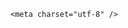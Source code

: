 <!DOCTYPE html>
<html lang="zh-CN">

<head>
    
<title>印巴双方宣布停火后，双方依旧冲突不断，停火协议成一纸空文了吗？_腾讯新闻</title>
<meta name="keywords" content="停火协议,巴基斯坦_军事,巴基斯坦,印巴,印度_军事,印度,停火,巴军,美国_军事">
<meta name="description" content="巴基斯坦副总理兼外长达尔10日在社交媒体上说，巴基斯坦和印度同意立即停火。同日，印度外交秘书唐勇胜宣布，印度同巴基斯坦达成停火协议。然而，双方宣布停火后不久，印控克什米尔地区再次传出爆炸声。消息称，巴基斯坦防空系统在白沙瓦机场附近击落一架印度无人机，印度防空部队也对巴基斯坦无人机进行了拦截。印度指巴基...">
<meta name="author" content="腾讯网">
<meta name="copyright" content="Copyright 1998 - 2025 Tencent. All Rights Reserved">
<meta property="og:type" content="news" />

<meta property="og:title" content="印巴双方宣布停火后，双方依旧冲突不断，停火协议成一纸空文了吗？_腾讯新闻" />
<meta property="og:description" content="巴基斯坦副总理兼外长达尔10日在社交媒体上说，巴基斯坦和印度同意立即停火。同日，印度外交秘书唐勇胜宣布，印度同巴基斯坦达成停火协议。然而，双方宣布停火后不久，印控克什米尔地区再次传出爆炸声。消息称，巴基斯坦防空系统在白沙瓦机场附近击落一架印度无人机，印度防空部队也对巴基斯坦无人机进行了拦截。印度指巴基..." />
<meta property="og:url" content="https://news.qq.com/rain/a/20250511Q023G300" />
<meta property="og:image" content="https://inews.gtimg.com/news_ls/OSpS90rAOE2CjYvI8Z7v3C2eJgr2G5_pUow3H66tUUO9oAA_640330/0" />
<meta property="article:author" content="" />
<meta property="article:published_time" content="2025-05-11 11:24:17" />
<meta property="category" content="" />

    <meta charset="utf-8" />
<meta http-equiv="X-UA-Compatible" content="IE=Edge" />
<meta name="viewport" content="width=device-width, initial-scale=1, shrink-to-fit=no" />
<link rel="dns-prefetch" href="mat1.gtimg.com">
<link rel="dns-prefetch" href="i.news.qq.com">
<link rel="shortcut icon" href="https://mat1.gtimg.com/qqcdn/qqindex2021/favicon.ico">
<script nomodule="true" src="https://mat1.gtimg.com/qqcdn/qqindex2021/common-static/20240515201444/core3-37-1.min.js"></script>
<script>
  try {
    if (!window.IntersectionObserver) {
      var observerScript = document.createElement('script');
      observerScript.src = "https://mat1.gtimg.com/qqcdn/qqindex2021/common-static/20241024141058/intersection-observer-polyfill.js";
      document.head.appendChild(observerScript);
    }
  } catch (error) {}
</script>

<script>
  try {
    if (!Element.prototype.scrollTo) {
      var scrollScript = document.createElement('script');
      scrollScript.src = "https://mat1.gtimg.com/qqcdn/qqindex2021/common-static/20241025153001/scroll-behavior-polyfill.js";
      document.head.appendChild(scrollScript);
    }
  } catch (error) {}
</script>
<script>
  try {
    if ('scrollRestoration' in window.history) {
      window.history.scrollRestoration = 'manual';
    }
    window.isPcClient = Boolean(window.electron) && (
      window.navigator.userAgent.indexOf('pc-client') > 0 ||
      window.navigator.userAgent.indexOf('TencentNews') > 0
    );
  } catch {}
</script>
<script>
  try {
    if (window.isPcClient) {
      var bodyStyle = document.createElement('style');
      bodyStyle.innerText = 'body{ zoom: 0.95 }';
      document.head.appendChild(bodyStyle);
    }
  } catch {}
</script>
<script>
  window.DATA = {"ret":0,"emojiSwitch":1,"final_declare":["个人观点，仅供参考"],"channelEntryJumpType":1,"content":null,"disableDeclare":1,"enableDiffusion":1,"forbidCommentUpDown":0,"iNewsRecommendLevel":1,"all_long_pic":1,"article_category":"85","time":"2025-05-11 07:53:49","url":"https://view.inews.qq.com/a/20250511Q023G300","questionInfo":{"question_short_title":"印巴双方宣布停火后，双方依旧冲突不断，停火协议成一纸空文了吗？","relate_extend_infos":[{"url":"https://view.inews.qq.com/a/20250511A01Q2300","abstract":"巴基斯坦副总理兼外长达尔10日在社交媒体上说，巴基斯坦和印度同意立即停火。同日，印度外交秘书唐勇胜宣布，印度同巴基斯坦达成停火协议。然而，双方宣布停火后不久，印控克什米尔地区再次传出爆炸声。消息称，巴基斯坦防空系统在白沙瓦机场附近击落一架印度无人机，印度防空部队也对巴基斯坦无人机进行了拦截。印度指巴基...","articletype":"0","id":"20250511A01Q2300","longtitle":"停火了又没完全停？这一夜印巴各执一词","picShowType":"90092","thumbnails_qqnews":["https://inews.gtimg.com/news_ls/OQ5oORe3P3FuIixAm_QYGnwXm-C8CsNEa0qofVXKK5T8UAA_294195/0"],"title":"停火了又没完全停？这一夜印巴各执一词"}],"thumbnails_qqnews":["https://inews.gtimg.com/om_ls/OYPwARvQfAtMp0guovXQh9hNIEi0p8YvaPuesdorXE968AA_294195/0"],"title":"印巴双方宣布停火后，双方依旧冲突不断，停火协议成一纸空文了吗？","url":"http://view.inews.qq.com/a/20250511Q023G300","abstract":"","id":"20250511Q023G300","longtitle":"印巴双方宣布停火后，双方依旧冲突不断，停火协议成一纸空文？"},"safe_cntl":{"close_comment_dislike":0,"close_relate_thing":0,"close_all_ad":0,"close_all_emoticon_comment":0,"close_all_favorite":0,"close_all_rel":0,"close_global_news_sis":0,"close_share_pull":0,"emoticon_comment_mode":0},"shareDesc":"腾讯新闻","surl":"https://view.inews.qq.com/a/20250511Q023G300","already_answer":false,"news_update_time":1746934552,"relate_extend_infos":{"longTitle":"停火了又没完全停？这一夜印巴各执一词","title":"停火了又没完全停？这一夜印巴各执一词","url":"http://view.inews.qq.com/a/20250511A01Q2300","abstract":"巴基斯坦副总理兼外长达尔10日在社交媒体上说，巴基斯坦和印度同意立即停火。同日，印度外交秘书唐勇胜宣布，印度同巴基斯坦达成停火协议。然而，双方宣布停火后不久，印控克什米尔地区再次传出爆炸声。消息称，巴基斯坦防空系统在白沙瓦机场附近击落一架印度无人机，印度防空部队也对巴基斯坦无人机进行了拦截。印度指巴基...","id":"20250511A01Q2300","imgURL":"https://inews.gtimg.com/news_ls/OQ5oORe3P3FuIixAm_QYGnwXm-C8CsNEa0qofVXKK5T8UAA_640330/0","imgURLSmall":"https://inews.gtimg.com/news_ls/OQ5oORe3P3FuIixAm_QYGnwXm-C8CsNEa0qofVXKK5T8UAA_150120/0"},"card":{"suid":"8QMc339d5IQeuTzY5QN3","liveInfo":{},"chlname":"问答课代表","uin":"ecbe89d289b6198c7996f16538ebc224f9","vip_place":"left","vip_type":"30012","cpLevel":2,"chlid":"22983986","icon":"https://inews.gtimg.com/om_ls/OPBO91JgEbYG-O62jC2hCRA_yoydsA8oEANb87pxgNxKgAA_200200/0","vip_icon":"http://inews.gtimg.com/newsapp_ls/0/14876051701/0","vip_type_new":"30012","desc":"腾讯新闻问答课代表，结合当下热点新闻和网友热议，发现好问题，期待好回答。","update_frequency":"1970-01-01 08:00:00","vip_icon_night":"http://inews.gtimg.com/newsapp_ls/0/14876052067/0","msgEntry":1,"vip_desc":"腾讯新闻问答课代表官方账号"},"categoryrray":{"category_id":"85","sub_category_id":"744"},"commentid":"","content_words_num":28,"copyright_share":"本文来自腾讯新闻客户端创作者，不代表腾讯新闻的观点和立场。","emojiRelatedSwitch":1,"adInfo":{"openAds":1,"openAdsComment":1,"openAdsPhotos":1,"openAdsText":1,"openRelatedNewsAd":1},"ai_switch":true,"title":"印巴双方宣布停火后，双方依旧冲突不断，停火协议成一纸空文了吗？","answer_num":4,"extra_property":{"FeedbackDetailDisableInsert":0,"zanSkinType":""},"isSensitive":0,"copyright_wording_share":"免责声明","question_id":"","remarks":"","shareImg":"https://inews.gtimg.com/om_ls/OYPwARvQfAtMp0guovXQh9hNIEi0p8YvaPuesdorXE968AA_870492/0","detail_entry":{"is_orignal":1,"orignal_entry":1},"id":"20250511Q023G300","intro":"","is_deleted":0,"news_app_recommend_status":4,"FadCid":"","closeCommentBanner":0,"atype":232,"likeInfo":0,"self_declare":{"declare":"个人观点，仅供参考"},"abstract":"","attribute":{},"cms_id":"20250511Q023G300","articleId":"20250511Q029YJ00","article_type":232,"tags":"","desc":"巴基斯坦副总理兼外长达尔10日在社交媒体上说，巴基斯坦和印度同意立即停火。同日，印度外交秘书唐勇胜宣布，印度同巴基斯坦达成停火协议。然而，双方宣布停火后不久，印控克什米尔地区再次传出爆炸声。消息称，巴基斯坦防空系统在白沙瓦机场附近击落一架印度无人机，印度防空部队也对巴基斯坦无人机进行了拦截。印度指巴基...","videoArr":[]};
</script>
<script>
  window.channelInfo = {"channelConfig":{"channelNav":[{"_auto_id":"1","active_alien_img":"","alien_img":"","channel_id":"news_news_home","is_local":"0","link":"https://www.qq.com","name_cn":"首页","name_en":"home"},{"_auto_id":"2","active_alien_img":"","alien_img":"","channel_id":"news_news_top","is_local":"0","link":"","name_cn":"要闻","name_en":"news"},{"_auto_id":"4","active_alien_img":"","alien_img":"","channel_id":"news_news_bj","is_local":"1","link":"","name_cn":"北京","name_en":"bj"},{"_auto_id":"5","active_alien_img":"","alien_img":"","channel_id":"news_news_finance","is_local":"0","link":"","name_cn":"财经","name_en":"finance"},{"_auto_id":"6","active_alien_img":"","alien_img":"","channel_id":"news_news_tech","is_local":"0","link":"","name_cn":"科技","name_en":"tech"},{"_auto_id":"7","active_alien_img":"","alien_img":"","channel_id":"tv","is_local":"0","link":"https://v.qq.com/channel/tv/?ptag=qqnews","name_cn":"电视剧","name_en":"tv"},{"_auto_id":"8","active_alien_img":"","alien_img":"","channel_id":"news_news_qa","is_local":"0","link":"","name_cn":"热问","name_en":"qa"},{"_auto_id":"9","active_alien_img":"","alien_img":"","channel_id":"news_news_ent","is_local":"0","link":"","name_cn":"娱乐","name_en":"ent"},{"_auto_id":"10","active_alien_img":"","alien_img":"","channel_id":"variety","is_local":"0","link":"https://v.qq.com/channel/variety/?ptag=qqnews","name_cn":"综艺","name_en":"variety"},{"_auto_id":"11","active_alien_img":"","alien_img":"","channel_id":"news_news_sports","is_local":"0","link":"","name_cn":"体育","name_en":"sports"},{"_auto_id":"13","active_alien_img":"","alien_img":"","channel_id":"news_news_nba","is_local":"0","link":"","name_cn":"NBA","name_en":"nba"},{"_auto_id":"14","active_alien_img":"","alien_img":"","channel_id":"news_news_world","is_local":"0","link":"","name_cn":"国际","name_en":"world"},{"_auto_id":"15","active_alien_img":"","alien_img":"","channel_id":"news_news_mil","is_local":"0","link":"","name_cn":"军事","name_en":"milite"},{"_auto_id":"16","active_alien_img":"","alien_img":"","channel_id":"news_news_auto","is_local":"0","link":"","name_cn":"汽车","name_en":"auto"},{"_auto_id":"17","active_alien_img":"","alien_img":"","channel_id":"news_news_house","is_local":"0","link":"","name_cn":"房产","name_en":"house"},{"_auto_id":"18","active_alien_img":"","alien_img":"","channel_id":"news_news_edu","is_local":"0","link":"","name_cn":"教育","name_en":"edu"},{"_auto_id":"19","active_alien_img":"","alien_img":"","channel_id":"news_news_antip","is_local":"0","link":"","name_cn":"健康","name_en":"health"},{"_auto_id":"20","active_alien_img":"","alien_img":"","channel_id":"news_news_video","is_local":"0","link":"","name_cn":"视频","name_en":"video"},{"_auto_id":"21","active_alien_img":"","alien_img":"","channel_id":"news_news_game","is_local":"0","link":"","name_cn":"游戏","name_en":"games"},{"_auto_id":"22","active_alien_img":"","alien_img":"","channel_id":"news_news_nchupin","is_local":"0","link":"","name_cn":"眼界","name_en":"chupin"},{"_auto_id":"24","active_alien_img":"","alien_img":"","channel_id":"news_news_football","is_local":"0","link":"","name_cn":"足球","name_en":"football"},{"_auto_id":"25","active_alien_img":"","alien_img":"","channel_id":"news_news_kepu","is_local":"0","link":"","name_cn":"科学","name_en":"kepu"},{"_auto_id":"26","active_alien_img":"","alien_img":"","channel_id":"news_news_digi","is_local":"0","link":"","name_cn":"数码","name_en":"digi"},{"_auto_id":"28","active_alien_img":"","alien_img":"","channel_id":"ymzx","is_local":"0","link":"https://gamer.qq.com/v2/cloudgame/game/96897?ichannel=txxwpc0Ftxxwpc1","name_cn":"元梦之星","name_en":"news_news_ymzx"},{"_auto_id":"31","active_alien_img":"","alien_img":"","channel_id":"movie","is_local":"0","link":"https://v.qq.com/channel/movie/?ptag=qqnews","name_cn":"电影","name_en":"movie"},{"_auto_id":"32","active_alien_img":"","alien_img":"","channel_id":"news_news_esport","is_local":"0","link":"","name_cn":"电竞","name_en":"esport"},{"_auto_id":"34","active_alien_img":"","alien_img":"","channel_id":"news_news_history","is_local":"0","link":"","name_cn":"历史","name_en":"history"},{"_auto_id":"35","active_alien_img":"","alien_img":"","channel_id":"news_news_baby","is_local":"0","link":"","name_cn":"育儿","name_en":"baby"},{"_auto_id":"36","active_alien_img":"","alien_img":"","channel_id":"hbjy","is_local":"0","link":"https://gp.qq.com/act/a20250421mnqlx/news.shtml","name_cn":"和平精英","name_en":"news_news_hbjy"},{"_auto_id":"37","active_alien_img":"","alien_img":"","channel_id":"cloud_gamer","is_local":"0","link":"https://gamer.qq.com/?ichannel=txxwpc0Ftxxwpc1","name_cn":"云游戏","name_en":"cloud_gamer"},{"_auto_id":"38","active_alien_img":"","alien_img":"","channel_id":"news_news_lic","is_local":"0","link":"","name_cn":"理财","name_en":"finance_licai"},{"_auto_id":"39","active_alien_img":"","alien_img":"","channel_id":"news_news_istock","is_local":"0","link":"","name_cn":"股票","name_en":"finance_stock"},{"_auto_id":"40","active_alien_img":"","alien_img":"","channel_id":"ren_min_shi_pin","is_local":"0","link":"https://news.qq.com/omn/author/8QMd3Hld74cbujbY?tab=om_video","name_cn":"人民视频","name_en":"ren_min_shi_pin"},{"_auto_id":"41","active_alien_img":"","alien_img":"","channel_id":"news_news_weather","is_local":"0","link":"https://tianqi.qq.com/index.htm","name_cn":"天气","name_en":"weather"}]}};
</script>
<script>
  window.articleConfig = {"rightConfig":[{"_auto_id":"1","category_key":"default","modules":"{\"moduleList\":[{\"title\":\"精选视频\",\"id\":\"video_album\",\"videoType\":\"tag\",\"videoId\":\"aUepxrtchGM=\"},{\"title\":\"下载条\",\"id\":\"download_banner\",\"isSticky\":1},{\"title\":\"热点榜\",\"id\":\"hot_rank_list\",\"isSticky\":1},{\"title\":\"广告推广\",\"id\":\"ssp_ad_module\",\"category\":\"ad_ssp\",\"loid\":\"109\",\"isSticky\":1}]}"}],"tonglanAdConfig":[],"bottomConfig":[],"videoAdConfig":[],"rightGameConfig":[]};
</script>
<script src="https://mat1.gtimg.com/www/js/emonitor/custom_ed041a23.js" charset="utf-8"></script>
<script>
  try {
    window.emonitorIns = emonitor.create({
      name: 'newsqq_quesionArticle',
      atta: {
        name: 'newsqq',
      },
      mode: '007',
    });
  } catch (err) {
    console.warn(err);
  }
</script>
<link href="https://mat1.gtimg.com/qqcdn/qqindex2021/common-static/hel/qqnews-pc-dc_20250509063039/static/css/qa.css" rel="stylesheet">

<script>window.__HEL_PRESET_META__={"qqnews-pc-components":{"app":{"id":1366,"name":"qqnews-pc-components","app_group_name":"qqnews-pc-components","proj_ver":{"map":{},"utime":0},"online_version":"qqnews-pc-components_20250306025658","build_version":"qqnews-pc-components_20250509062829","update_at":"2025-05-09T10:29:21.000Z","desc":"set by [init], from container [formal.pc.dc.tj100986] worker [2]"},"version":{"sub_app_name":"qqnews-pc-components","sub_app_version":"qqnews-pc-components_20250509062829","src_map":{"webDirPath":"https://mat1.gtimg.com/qqcdn/qqindex2021/common-static/hel/qqnews-pc-components_20250509062829","htmlIndexSrc":"https://mat1.gtimg.com/qqcdn/qqindex2021/common-static/hel/qqnews-pc-components_20250509062829/index.html","extractMode":"all","iframeSrc":"","chunkCssSrcList":["https://mat1.gtimg.com/qqcdn/qqindex2021/common-static/hel/qqnews-pc-components_20250509062829/static/css/index.css"],"chunkJsSrcList":["https://mat1.gtimg.com/qqcdn/qqindex2021/common-static/hel/qqnews-pc-components_20250509062829/static/js/index.js"],"staticCssSrcList":[],"staticJsSrcList":["https://mat1.gtimg.com/qqcdn/qqindex2021/static/20231212123233/react.production.min.js","https://mat1.gtimg.com/qqcdn/qqindex2021/static/20231212123233/react-dom.production.min.js","https://mat1.gtimg.com/qqcdn/qqindex2021/common-static/hel/hel-base-v16.js"],"relativeCssSrcList":[],"relativeJsSrcList":[],"privCssSrcList":[],"srvModSrcList":[],"headAssetList":[{"tag":"staticScript","append":false,"attrs":{"src":"https://mat1.gtimg.com/qqcdn/qqindex2021/static/20231212123233/react.production.min.js"}},{"tag":"staticScript","append":false,"attrs":{"src":"https://mat1.gtimg.com/qqcdn/qqindex2021/static/20231212123233/react-dom.production.min.js"}},{"tag":"staticScript","append":false,"attrs":{"src":"https://mat1.gtimg.com/qqcdn/qqindex2021/common-static/hel/hel-base-v16.js"}},{"tag":"script","append":true,"attrs":{"src":"https://mat1.gtimg.com/qqcdn/qqindex2021/common-static/hel/qqnews-pc-components_20250509062829/static/js/index.js","defer":""}},{"tag":"link","append":true,"attrs":{"href":"https://mat1.gtimg.com/qqcdn/qqindex2021/common-static/hel/qqnews-pc-components_20250509062829/static/css/index.css","rel":"stylesheet"}}],"bodyAssetList":[]},"update_at":"2025-05-09T10:29:20.000Z","create_at":"2025-05-09T10:29:20.000Z","_worker_id":"2","_is_backup":true}}}</script>
<script>window.__VIEW_PATH__="question.ejs";</script>
</head>

<body id="dc-question-body">
  <div id="root"></div>
    <iframe style="display: none;" src="https://i.news.qq.com/web_backend/getWebPacUid"></iframe>
<script src="https://mat1.gtimg.com/qqcdn/qqindex2021/common-static/20240805160928/react.production.min.js"></script>
<script src="https://mat1.gtimg.com/qqcdn/qqindex2021/common-static/20240805160928/react-dom.production.min.js"></script>
<script src="https://mat1.gtimg.com/qqcdn/qqindex2021/common-static/20241018171503/universal-report.min.js"></script>
<script defer type="text/javascript" src="https://mat1.gtimg.com/qqcdn/qqindex2021/libs/barrier/aria.js?appid=9327b8b06379d9d1728bbfbe2025ef9c" charset="utf-8"></script>
<script defer src="https://t.captcha.qq.com/TCaptcha.js"></script>
<script>document.cookie="hel_err=;path=/;";</script>
<script src="https://mat1.gtimg.com/qqcdn/qqindex2021/common-static/hel/hel-base-v16.js"></script>
<script src="https://mat1.gtimg.com/qqcdn/qqindex2021/common-static/hel/qqnews-pc-hel-entry_20250117174052/static/js/index.js"></script>
<link rel="preload" href="https://mat1.gtimg.com/qqcdn/qqindex2021/common-static/hel/qqnews-pc-dc_20250509063039/static/js/qa.js" as="script">
<link rel="preload" href="https://mat1.gtimg.com/qqcdn/qqindex2021/common-static/hel/qqnews-pc-components_20250509062829/static/js/index.js" as="script">
<script>window.loadProject("https://mat1.gtimg.com/qqcdn/qqindex2021/common-static/hel/qqnews-pc-dc_20250509063039/static/js/qa.js");</script>
<iframe id="videoFrame" style="display: none;" src="https://video.qq.com/cookie/sync_qqnews.html"></iframe>
</body>

</html>
